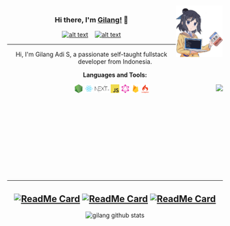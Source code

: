 <img src="https://github.com/gilang-as/gilang-as/blob/master/assets/gilang.png?raw=true" width="110" height="120" align="right"/>

<center>

### Hi there, I'm [Gilang!](https://gilang-as.github.io) 👋 <br/>
<a href="https://www.facebook.com/gilangads"><img src="https://image.flaticon.com/icons/svg/174/174848.svg" alt="alt text" width="20" height="20"/></a>      &nbsp;&nbsp;   <a href="https://www.instagram.com/gil_adis/"><img src="https://image.flaticon.com/icons/svg/174/174855.svg" alt="alt text" width="20" height="20"></a>



___

Hi, I'm Gilang Adi S, a passionate self-taught fullstack developer from Indonesia.

**Languages and Tools:**


<code><img height="20" src="https://raw.githubusercontent.com/gilang-as/gilang-as/master/assets/skill/nodejs.png"></code>
<code><img height="20" src="https://raw.githubusercontent.com/gilang-as/gilang-as/master/assets/skill/react.png"></code>
<code><img height="20" src="https://raw.githubusercontent.com/gilang-as/gilang-as/master/assets/skill/nextjs.svg"></code>
<code><img height="20" src="https://raw.githubusercontent.com/gilang-as/gilang-as/master/assets/skill/javascript.png"></code>
<code><img height="20" src="https://raw.githubusercontent.com/gilang-as/gilang-as/master/assets/skill/graphql.png"></code>
<code><img height="20" src="https://raw.githubusercontent.com/gilang-as/gilang-as/master/assets/skill/firebase.png"></code>
<code><img height="20" src="https://raw.githubusercontent.com/gilang-as/gilang-as/master/assets/skill/codeigniter.png"></code>
<img src="https://github-readme-stats.vercel.app/api/top-langs/?username=gilang-as" align="right">
<br/><br/><br/><br/><br/><br/><br/><br/><br/><br/><br/><br/>
___
[![ReadMe Card](https://github-readme-stats.vercel.app/api/pin/?username=gilang-as&repo=landTick)](https://github.com/gilang-as/landTick)
[![ReadMe Card](https://github-readme-stats.vercel.app/api/pin/?username=gilang-as&repo=gis-firebase)](https://github.com/gilang-as/gis-firebase)
[![ReadMe Card](https://github-readme-stats.vercel.app/api/pin/?username=gilang-as&repo=rsa-php-kriptografi)](https://github.com/gilang-as/rsa-php-kriptografi)
---
![gilang github stats](https://github-readme-stats.vercel.app/api?username=gilang-as&show_icons=true&title_color=000&icon_color=79ff97&text_color=000)
